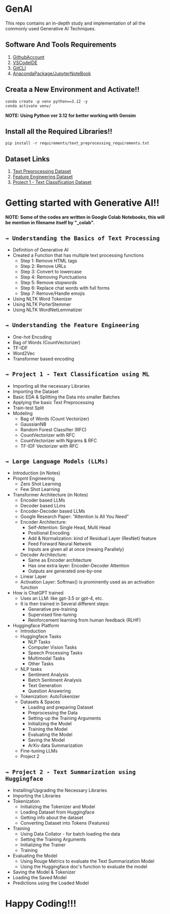 # GenAI
This repo contains an in-depth study and implementation of all the commonly used Generative AI Techniques.

## Software And Tools Requirements

1. [GithubAccount](https://github.com)
2. [VSCodeIDE](https://code.visualstudio.com/)
3. [GitCLI](https://git-scm.com/downloads)
4. [AnacondaPackage/JupyterNoteBook](https://www.anaconda.com/products/distribution)

## Creata a New Environment and Activate!!

```
conda create -p venv python==3.12 -y
conda activate venv/
```
<b>NOTE: Using Python ver 3.12 for better working with Gensim</b>

## Install all the Required Libraries!!

```
pip install -r requirements/text_preprocessing_requirements.txt
```
## Dataset Links
1. [Text Preprocessing Dataset](https://www.kaggle.com/datasets/lakshmi25npathi/imdb-dataset-of-50k-movie-reviews)
2. [Feature Engineering Dataset](https://www.kaggle.com/datasets/khulasasndh/game-of-thrones-books)
3. [Project 1 - Text Classification Dataset](https://www.kaggle.com/datasets/lakshmi25npathi/imdb-dataset-of-50k-movie-reviews)

# Getting started with Generative AI!!

<b>NOTE: Some of the codes are written in Google Colab Notebooks, this will be mention in filename itself by "_colab".</b>

## `→ Understanding the Basics of Text Processing`
* Definition of Generative AI
* Created a Function that has multiple text processing functions
    - Step 1: Remove HTML tags
    - Step 2: Remove URLs
    - Step 3: Convert to lowercase
    - Step 4: Removing Punctuations
    - Step 5: Remove stopwords
    - Step 6: Replace chat words with full forms
    - Step 7: Remove/Handle emojis
* Using NLTK Word Tokenizer
* Using NLTK PorterStemmer
* Using NLTK WordNetLemmatizer 

## `→ Understanding the Feature Engineering`
* One-hot Encoding
* Bag of Words (CountVectorizer)
* TF-IDF
* Word2Vec
* Transformer based encoding

## `→ Project 1 - Text Classification using ML`
* Importing all the necessary Libraries
* Importing the Dataset
* Basic EDA & Splitting the Data into smaller Batches
* Applying the basic Text Preprocessing
* Train-test Split
* Modeling
    - Bag of Words (Count Vectorizer)
    - GaussianNB
    - Random Forest Classifier (RFC)
    - CountVectorizer with RFC
    - CountVectorizer with Ngrams & RFC
    - TF-IDF Vectorizer with RFC

## `→ Large Language Models (LLMs)`
* Introduction (in Notes)
* Propmt Engineering
    - Zero Shot Learning
    - Few Shot Learning
* Transformer Architecture (in Notes)
    - Encoder based LLMs
    - Decoder based LLms
    - Encoder-Decoder based LLMs
    - Google Research Paper: "Attention Is All You Need"
    - Encoder Architecture:
        - Self-Attention: Single Head, Multi Head
        - Positional Encoding
        - Add & Normalization: kind of Residual Layer (ResNet) feature
        - Feed Forward Neural Network
        - Inputs are given all at once (meaing Parallely)
    - Decoder Architecture:
        - Same as Encoder architecture
        - Has one extra layer: Encoder-Decoder Attention
        - Outputs are generated one-by-one
    - Linear Layer
    - Activation Layer: Softmax() is prominently used as an activation function
* How is ChatGPT trained
    - Uses an LLM: like gpt-3.5 or gpt-4, etc.
    - It is then trained in Several different steps:
        - Generative pre-training
        - Supervised fine-tuning
        - Reinforcement learning from human feedback (RLHF)
* Huggingface Platform
    - Introduction
    - Huggingface Tasks
        - NLP Tasks
        - Computer Vision Tasks
        - Speech Processing Tasks
        - Multimodal Tasks
        - Other Tasks
    - NLP tasks
        - Sentiment Analysis
        - Batch Sentiment Analysis
        - Text Generation
        - Question Answering
    - Tokenization: AutoTokenizer
    - Datasets & Spaces
        - Loading and preparing Dataset
        - Preprocessing the Data
        - Setting-up the Training Arguments
        - Initializing the Model
        - Training the Model
        - Evaluating the Model
        - Saving the Model
        - ArXiv data Summarization
    - Fine-tuning LLMs
    - Project 2

## `→ Project 2 - Text Summarization using Huggingface`
* Installing/Upgrading the Necessary Libraries
* Importing the Libraries
* Tokenization
    - Initializing the Tokenizer and Model
    - Loading Dataset from Huggingface
    - Getting info about the dataset
    - Converting Dataset into Tokens (Features)
* Training
    - Using Data Collator - for batch loading the data
    - Setting the Training Arguments
    - Initializing the Trainer
    - Training
* Evaluating the Model
    - Using Rouge Metrics to evaluate the Text Summarization Model
    - Using the Huggingface doc's function to evaluate the model
* Saving the Model & Tokenizer
* Loading the Saved Model
* Predictions using the Loaded Model


# Happy Coding!!!